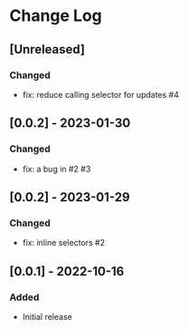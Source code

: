 # Change Log

## [Unreleased]
### Changed
- fix: reduce calling selector for updates #4

## [0.0.2] - 2023-01-30
### Changed
- fix: a bug in #2 #3

## [0.0.2] - 2023-01-29
### Changed
- fix: inline selectors #2

## [0.0.1] - 2022-10-16
### Added
- Initial release
